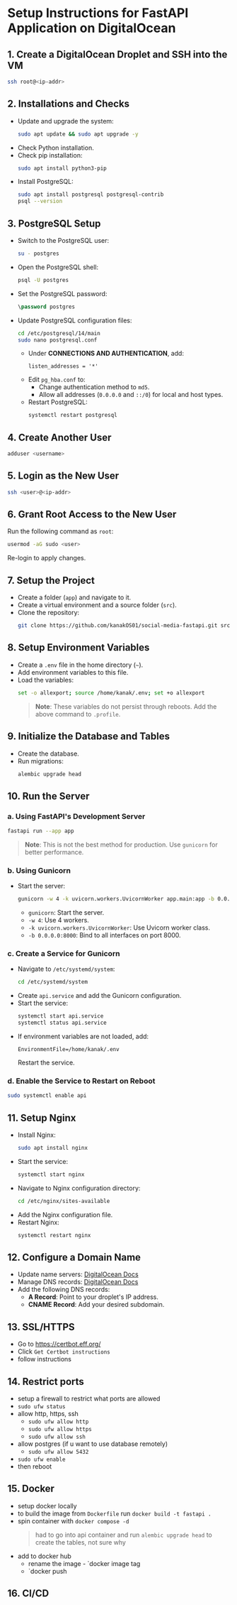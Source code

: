 # Setup Instructions for FastAPI Application on DigitalOcean

## 1. Create a DigitalOcean Droplet and SSH into the VM

```bash
ssh root@<ip-addr>
```

## 2. Installations and Checks

- Update and upgrade the system:
  ```bash
  sudo apt update && sudo apt upgrade -y
  ```
- Check Python installation.
- Check pip installation:
  ```bash
  sudo apt install python3-pip
  ```
- Install PostgreSQL:
  ```bash
  sudo apt install postgresql postgresql-contrib
  psql --version
  ```

## 3. PostgreSQL Setup

- Switch to the PostgreSQL user:
  ```bash
  su - postgres
  ```
- Open the PostgreSQL shell:
  ```bash
  psql -U postgres
  ```
- Set the PostgreSQL password:
  ```sql
  \password postgres
  ```
- Update PostgreSQL configuration files:
  ```bash
  cd /etc/postgresql/14/main
  sudo nano postgresql.conf
  ```
  - Under **CONNECTIONS AND AUTHENTICATION**, add:
    ```
    listen_addresses = '*'
    ```
  - Edit `pg_hba.conf` to:
    - Change authentication method to `md5`.
    - Allow all addresses (`0.0.0.0` and `::/0`) for local and host types.
  - Restart PostgreSQL:
    ```bash
    systemctl restart postgresql
    ```

## 4. Create Another User

```bash
adduser <username>
```

## 5. Login as the New User

```bash
ssh <user>@<ip-addr>
```

## 6. Grant Root Access to the New User

Run the following command as `root`:

```bash
usermod -aG sudo <user>
```

Re-login to apply changes.

## 7. Setup the Project

- Create a folder (`app`) and navigate to it.
- Create a virtual environment and a source folder (`src`).
- Clone the repository:
  ```bash
  git clone https://github.com/kanakOS01/social-media-fastapi.git src
  ```

## 8. Setup Environment Variables

- Create a `.env` file in the home directory (`~`).
- Add environment variables to this file.
- Load the variables:
  ```bash
  set -o allexport; source /home/kanak/.env; set +o allexport
  ```
  > **Note**: These variables do not persist through reboots. Add the above command to `.profile`.

## 9. Initialize the Database and Tables

- Create the database.
- Run migrations:
  ```bash
  alembic upgrade head
  ```

## 10. Run the Server

### a. Using FastAPI's Development Server

```bash
fastapi run --app app
```
> **Note**: This is not the best method for production. Use `gunicorn` for better performance.

### b. Using Gunicorn

- Start the server:
  ```bash
  gunicorn -w 4 -k uvicorn.workers.UvicornWorker app.main:app -b 0.0.0.0:8000
  ```
  - `gunicorn`: Start the server.
  - `-w 4`: Use 4 workers.
  - `-k uvicorn.workers.UvicornWorker`: Use Uvicorn worker class.
  - `-b 0.0.0.0:8000`: Bind to all interfaces on port 8000.

### c. Create a Service for Gunicorn

- Navigate to `/etc/systemd/system`:
  ```bash
  cd /etc/systemd/system
  ```
- Create `api.service` and add the Gunicorn configuration.
- Start the service:
  ```bash
  systemctl start api.service
  systemctl status api.service
  ```
- If environment variables are not loaded, add:
  ```
  EnvironmentFile=/home/kanak/.env
  ```
  Restart the service.

### d. Enable the Service to Restart on Reboot

```bash
sudo systemctl enable api
```

## 11. Setup Nginx

- Install Nginx:
  ```bash
  sudo apt install nginx
  ```
- Start the service:
  ```bash
  systemctl start nginx
  ```
- Navigate to Nginx configuration directory:
  ```bash
  cd /etc/nginx/sites-available
  ```
- Add the Nginx configuration file.
- Restart Nginx:
  ```bash
  systemctl restart nginx
  ```

## 12. Configure a Domain Name

- Update name servers: [DigitalOcean Docs](https://docs.digitalocean.com/products/networking/dns/getting-started/dns-registrars/)
- Manage DNS records: [DigitalOcean Docs](https://docs.digitalocean.com/products/networking/dns/how-to/manage-records/)
- Add the following DNS records:
  - **A Record**: Point to your droplet's IP address.
  - **CNAME Record**: Add your desired subdomain.

## 13. SSL/HTTPS
- Go to https://certbot.eff.org/
- Click `Get Certbot instructions`
- follow instructions

## 14. Restrict ports
- setup a firewall to restrict what ports are allowed
- `sudo ufw status`
- allow http, https, ssh
  - `sudo ufw allow http`
  - `sudo ufw allow https`
  - `sudo ufw allow ssh`
- allow postgres (if u want to use database remotely)
  - `sudo ufw allow 5432`
- `sudo ufw enable`
- then reboot

## 15. Docker
- setup docker locally
- to build the image from `Dockerfile` run `docker build -t fastapi .`
- spin container with `docker compose -d`
  > had to go into api container and run `alembic upgrade head` to create the tables, not sure why 
- add to docker hub
  - rename the image - `docker image tag <old name> <new name>
  - `docker push <new name>

## 16. CI/CD

